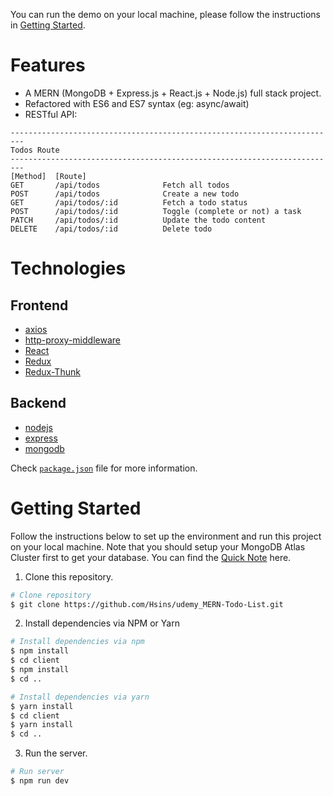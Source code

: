 
You can run the demo on your local machine, please follow the instructions in [Getting Started](#getting-started).

# Features

- A MERN (MongoDB + Express.js + React.js + Node.js) full stack project.
- Refactored with ES6 and ES7 syntax (eg: async/await)
- RESTful API:

```
-------------------------------------------------------------------------
Todos Route
-------------------------------------------------------------------------
[Method]  [Route]
GET       /api/todos              Fetch all todos
POST      /api/todos              Create a new todo
GET       /api/todos/:id          Fetch a todo status
POST      /api/todos/:id          Toggle (complete or not) a task
PATCH     /api/todos/:id          Update the todo content
DELETE    /api/todos/:id          Delete todo
```

# Technologies

## Frontend

- [axios](https://github.com/axios/axios)
- [http-proxy-middleware](https://github.com/chimurai/http-proxy-middleware)
- [React](https://reactjs.org/)
- [Redux](https://redux.js.org/)
- [Redux-Thunk](https://github.com/reduxjs/redux-thunk)

## Backend

- [nodejs](https://nodejs.org/en/)
- [express](https://gulpjs.com/)
- [mongodb](https://webpack.js.org/concepts/)

Check [`package.json`](https://github.com/Hsins/udemy_MERN-Todo-List/blob/master/package.json) file for more information.

# Getting Started

Follow the instructions below to set up the environment and run this project on your local machine. Note that you should setup your MongoDB Atlas Cluster first to get your database. You can find the [Quick Note](https://hackmd.io/@Hsins/r1oFNI864) here.

1. Clone this repository.

```bash
# Clone repository
$ git clone https://github.com/Hsins/udemy_MERN-Todo-List.git
```

2. Install dependencies via NPM or Yarn

```bash
# Install dependencies via npm
$ npm install
$ cd client
$ npm install
$ cd ..

# Install dependencies via yarn
$ yarn install
$ cd client
$ yarn install
$ cd ..
```

3. Run the server.

```bash
# Run server
$ npm run dev
```


